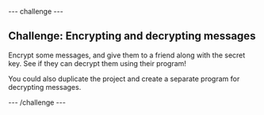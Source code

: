 --- challenge ---
## Challenge: Encrypting and decrypting messages
Encrypt some messages, and give them to a friend along with the secret key. See if they can decrypt them using their program!

You could also duplicate the project and create a separate program for decrypting messages.

--- /challenge ---